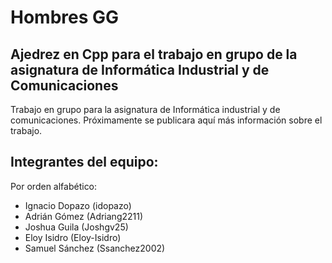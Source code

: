 # Hombres GG
## Ajedrez en Cpp para el trabajo en grupo de la asignatura de Informática Industrial y de Comunicaciones
Trabajo en grupo para la asignatura de Informática industrial y de comunicaciones.
Próximamente se publicara aquí más información sobre el trabajo.

## Integrantes del equipo:
Por orden alfabético:
- Ignacio Dopazo (idopazo)
- Adrián Gómez (Adriang2211)
- Joshua Guila (Joshgv25)
- Eloy Isidro (Eloy-Isidro)
- Samuel Sánchez (Ssanchez2002)
